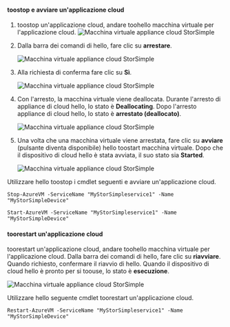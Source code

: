 #### <a name="toostop-and-start-a-cloud-appliance"></a>toostop e avviare un'applicazione cloud

1. toostop un'applicazione cloud, andare toohello macchina virtuale per l'applicazione cloud.
    ![Macchina virtuale appliance cloud StorSimple](./media/storsimple-8000-stop-restart-cloud-appliance/sca-stop-restart1.png)

2. Dalla barra dei comandi di hello, fare clic su **arrestare**.

    ![Macchina virtuale appliance cloud StorSimple](./media/storsimple-8000-stop-restart-cloud-appliance/sca-stop-restart2.png)

3. Alla richiesta di conferma fare clic su **Sì**.

    ![Macchina virtuale appliance cloud StorSimple](./media/storsimple-8000-stop-restart-cloud-appliance/sca-stop-restart3.png)

4. Con l'arresto, la macchina virtuale viene deallocata. Durante l'arresto di appliance di cloud hello, lo stato è **Deallocating**. Dopo l'arresto appliance di cloud hello, lo stato è **arrestato (deallocato)**.

    ![Macchina virtuale appliance cloud StorSimple](./media/storsimple-8000-stop-restart-cloud-appliance/sca-stop-restart4.png)

5. Una volta che una macchina virtuale viene arrestata, fare clic su **avviare** (pulsante diventa disponibile) hello toostart macchina virtuale. Dopo che il dispositivo di cloud hello è stata avviata, il suo stato sia **Started**.

    ![Macchina virtuale appliance cloud StorSimple](./media/storsimple-8000-stop-restart-cloud-appliance/sca-stop-restart5.png)

Utilizzare hello toostop i cmdlet seguenti e avviare un'applicazione cloud.

`Stop-AzureVM -ServiceName "MyStorSimpleservice1" -Name "MyStorSimpleDevice"`

`Start-AzureVM -ServiceName "MyStorSimpleservice1" -Name "MyStorSimpleDevice"`

#### <a name="toorestart-a-cloud-appliance"></a>toorestart un'applicazione cloud

toorestart un'applicazione cloud, andare toohello macchina virtuale per l'applicazione cloud. Dalla barra dei comandi di hello, fare clic su **riavviare**. Quando richiesto, confermare il riavvio di hello. Quando il dispositivo di cloud hello è pronto per si toouse, lo stato è **esecuzione**.

![Macchina virtuale appliance cloud StorSimple](./media/storsimple-8000-stop-restart-cloud-appliance/sca-stop-restart6.png)

Utilizzare hello seguente cmdlet toorestart un'applicazione cloud.

`Restart-AzureVM -ServiceName "MyStorSimpleservice1" -Name "MyStorSimpleDevice"`


